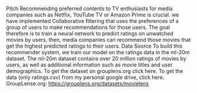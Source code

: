 Pitch
Recommending preferred contents to TV enthusiasts for media companies such as Netflix, YouTube TV 
or Amazon Prime is crucial. we have implemented Collaborative filtering that uses the preferences of a 
group of users to make recommendations for those users. The goal therefore is to train a neural 
network to predict ratings on unwatched movies by users, then, media companies can recommend 
those movies that get the highest predicted ratings to their users.
Data Source
To build this recommender system, we train our model on the ratings data in the ml-20m dataset. The 
ml-20m dataset contains over 20 million ratings of movies by users, as well as additional information 
such as movie titles and user demographics. To get the dataset on grouplens.org click here. To get the 
data (only ratings.csv) from my personal google drive, click here.
GroupLense.org: https://grouplens.org/datasets/movielens 
